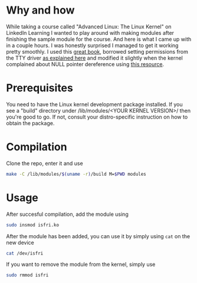 # Why and how
While taking a course called "Advanced Linux: The Linux Kernel" on LinkedIn Learning I wanted to play around with making modules after finishing the sample module for the course. And here is what I came up with in a couple hours. I was honestly surprised I managed to get it working pretty smoothly. I used this [great book](https://sysprog21.github.io/lkmpg/), borrowed setting permissions from the TTY driver [as explained here](https://stackoverflow.com/questions/11846594) and modified it slightly when the kernel complained about NULL pointer dereference using [this resource](https://www.ccsl.carleton.ca/~falaca/comp3000/a4.html).

# Prerequisites
You need to have the Linux kernel development package installed. If you see a "build" directory under /lib/modules/\<YOUR KERNEL VERSION>/ then you're good to go. If not, consult your distro-specific instruction on how to obtain the package.

# Compilation
Clone the repo, enter it and use
```bash
make -C /lib/modules/$(uname -r)/build M=$PWD modules
```

# Usage
After succesful compilation, add the module using
```bash
sudo insmod isfri.ko
```

After the module has been added, you can use it by simply using `cat` on the new device
```bash
cat /dev/isfri
```

If you want to remove the module from the kernel, simply use
```bash
sudo rmmod isfri
```